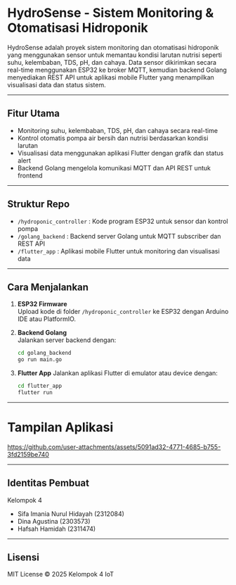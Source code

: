 # HydroSense - Sistem Monitoring & Otomatisasi Hidroponik

HydroSense adalah proyek sistem monitoring dan otomatisasi hidroponik yang menggunakan sensor untuk memantau kondisi larutan nutrisi seperti suhu, kelembaban, TDS, pH, dan cahaya. Data sensor dikirimkan secara real-time menggunakan ESP32 ke broker MQTT, kemudian backend Golang menyediakan REST API untuk aplikasi mobile Flutter yang menampilkan visualisasi data dan status sistem.

---

## Fitur Utama

- Monitoring suhu, kelembaban, TDS, pH, dan cahaya secara real-time  
- Kontrol otomatis pompa air bersih dan nutrisi berdasarkan kondisi larutan  
- Visualisasi data menggunakan aplikasi Flutter dengan grafik dan status alert  
- Backend Golang mengelola komunikasi MQTT dan API REST untuk frontend  

---

## Struktur Repo

- `/hydroponic_controller` : Kode program ESP32 untuk sensor dan kontrol pompa  
- `/golang_backend` : Backend server Golang untuk MQTT subscriber dan REST API  
- `/flutter_app` : Aplikasi mobile Flutter untuk monitoring dan visualisasi data  

---

## Cara Menjalankan

1. **ESP32 Firmware**  
   Upload kode di folder `/hydroponic_controller` ke ESP32 dengan Arduino IDE atau PlatformIO.

2. **Backend Golang**  
   Jalankan server backend dengan:  
   ```bash
   cd golang_backend
   go run main.go
   ```

3. **Flutter App**
   Jalankan aplikasi Flutter di emulator atau device dengan:

   ```bash
   cd flutter_app
   flutter run
   ```

---

# Tampilan Aplikasi 

https://github.com/user-attachments/assets/5091ad32-4771-4685-b755-3fd2159be740

---

## Identitas Pembuat

Kelompok 4

* Sifa Imania Nurul Hidayah (2312084)
* Dina Agustina (2303573)
* Hafsah Hamidah (2311474)

---


## Lisensi

MIT License © 2025 Kelompok 4 IoT
